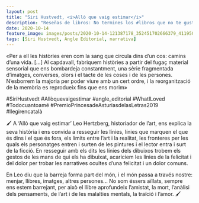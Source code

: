 ```yaml
---
layout: post
title: "Siri Hustvedt, <i>Allò que vaig estimar</i>"
description: "Reseñas de libros: No termines los #libros que no te gustan. I els #llibres que t'agraden llegeix-los tants cops com calgui."
date: 2020-10-14
feature_image: images/posts/2020-10-14-121387178_352451702666379_4119502983603057931_n_17882822215785995.jpg
tags: [Siri Hustvedt, Angle Editorial, narrativa]
---
```


«Per a ell les històries eren com la sang que circula dins d’un cos: camins d’una vida.
[...]
Al capdavall, fabriquem històries a partir del fugaç material sensorial que ens bombardeja constantment, una sèrie fragmentada d’imatges, converses, olors i el tacte de les coses i de les persones. N’esborrem la majoria per poder viure amb un cert ordre, i la reorganització de la memòria es reprodueix fins que ens morim»
<!--more-->

#SiriHustvedt #Allòquevaigestimar #angle_editorial #WhatILoved #Todocuantoamé #PremioPrincesadeAsturiasdelasLetras2019 #llegirencatalà

🖌 A ‘Allò que vaig estimar’ Leo Hertzberg, historiador de l’art, ens explica la seva història i ens convida a resseguir les línies, línies que marquen el que és dins i el que és fora, els límits entre l’art i la realitat, les fronteres per les quals els personatges entren i surten de les pintures i el lector entra i surt de la ficció. En resseguir amb els dits les línies dels dibuixos trobem els gestos de les mans de qui els ha dibuixat, acariciem les línies de la felicitat i del dolor per trobar les narratives ocultes d’una felicitat i un dolor comuns.

En Leo diu que la barreja forma part del món, i el món passa a través nostre: menjar, llibres, imatges, altres persones... No som éssers aïllats, sempre ens estem barrejant, per això el llibre aprofundeix l’amistat, la mort, l’anàlisi dels pensaments, de l’art i de les malalties mentals, la traïció i l’amor. 🖌
